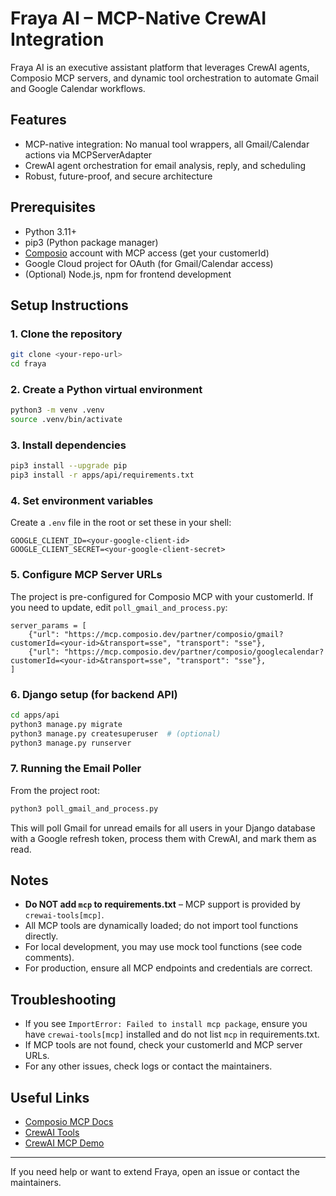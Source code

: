 # Fraya AI – MCP-Native CrewAI Integration

Fraya AI is an executive assistant platform that leverages CrewAI agents, Composio MCP servers, and dynamic tool orchestration to automate Gmail and Google Calendar workflows.

## Features
- MCP-native integration: No manual tool wrappers, all Gmail/Calendar actions via MCPServerAdapter
- CrewAI agent orchestration for email analysis, reply, and scheduling
- Robust, future-proof, and secure architecture

## Prerequisites
- Python 3.11+
- pip3 (Python package manager)
- [Composio](https://composio.dev/) account with MCP access (get your customerId)
- Google Cloud project for OAuth (for Gmail/Calendar access)
- (Optional) Node.js, npm for frontend development

## Setup Instructions

### 1. Clone the repository
```bash
git clone <your-repo-url>
cd fraya
```

### 2. Create a Python virtual environment
```bash
python3 -m venv .venv
source .venv/bin/activate
```

### 3. Install dependencies
```bash
pip3 install --upgrade pip
pip3 install -r apps/api/requirements.txt
```

### 4. Set environment variables
Create a `.env` file in the root or set these in your shell:
```
GOOGLE_CLIENT_ID=<your-google-client-id>
GOOGLE_CLIENT_SECRET=<your-google-client-secret>
```

### 5. Configure MCP Server URLs
The project is pre-configured for Composio MCP with your customerId. If you need to update, edit `poll_gmail_and_process.py`:
```
server_params = [
    {"url": "https://mcp.composio.dev/partner/composio/gmail?customerId=<your-id>&transport=sse", "transport": "sse"},
    {"url": "https://mcp.composio.dev/partner/composio/googlecalendar?customerId=<your-id>&transport=sse", "transport": "sse"},
]
```

### 6. Django setup (for backend API)
```bash
cd apps/api
python3 manage.py migrate
python3 manage.py createsuperuser  # (optional)
python3 manage.py runserver
```

### 7. Running the Email Poller
From the project root:
```bash
python3 poll_gmail_and_process.py
```
This will poll Gmail for unread emails for all users in your Django database with a Google refresh token, process them with CrewAI, and mark them as read.

## Notes
- **Do NOT add `mcp` to requirements.txt** – MCP support is provided by `crewai-tools[mcp]`.
- All MCP tools are dynamically loaded; do not import tool functions directly.
- For local development, you may use mock tool functions (see code comments).
- For production, ensure all MCP endpoints and credentials are correct.

## Troubleshooting
- If you see `ImportError: Failed to install mcp package`, ensure you have `crewai-tools[mcp]` installed and do not list `mcp` in requirements.txt.
- If MCP tools are not found, check your customerId and MCP server URLs.
- For any other issues, check logs or contact the maintainers.

## Useful Links
- [Composio MCP Docs](https://docs.composio.dev/)
- [CrewAI Tools](https://github.com/joaomdmoura/crewai-tools)
- [CrewAI MCP Demo](https://github.com/joaomdmoura/crewai-mcp-demo)

---

If you need help or want to extend Fraya, open an issue or contact the maintainers.
